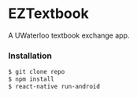 # EZTextbook

A UWaterloo textbook exchange app.

### Installation

```sh
$ git clone repo
$ npm install
$ react-native run-android
```
